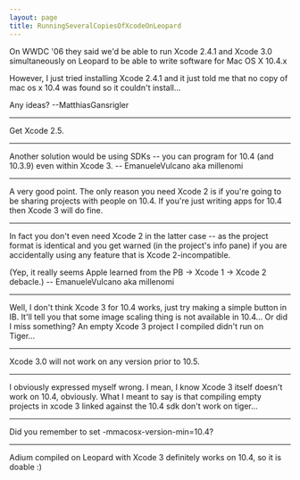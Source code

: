 ```yaml
---
layout: page
title: RunningSeveralCopiesOfXcodeOnLeopard
---
```


On WWDC '06 they said we'd be able to run Xcode 2.4.1 and Xcode 3.0 simultaneously on Leopard to be able to write software for Mac OS X 10.4.x

However, I just tried installing Xcode 2.4.1 and it just told me that no copy of mac os x 10.4 was found so it couldn't install...

Any ideas?
--MatthiasGansrigler

----

Get Xcode 2.5.

----

Another solution would be using SDKs -- you can program for 10.4 (and 10.3.9) even within Xcode 3. -- EmanueleVulcano aka millenomi

----
A very good point. The only reason you need Xcode 2 is if you're going to be sharing projects with people on 10.4. If you're just writing apps for 10.4 then Xcode 3 will do fine.

----

In fact you don't even need Xcode 2 in the latter case -- as the project format is identical and you get warned (in the project's info pane) if you are accidentally using any feature that is Xcode 2-incompatible.

(Yep, it really seems Apple learned from the PB -> Xcode 1 -> Xcode 2 debacle.) -- EmanueleVulcano aka millenomi

----
Well, I don't think Xcode 3 for 10.4 works, just try making a simple button in IB. It'll tell you that some image scaling thing is not available in 10.4... Or did I miss something?
An empty Xcode 3 project I compiled didn't run on Tiger...

----

Xcode 3.0 will not work on any version prior to 10.5.

----

I obviously expressed myself wrong. I mean, I know Xcode 3 itself doesn't work on 10.4, obviously. What I meant to say is that compiling empty projects in xcode 3 linked against the 10.4 sdk don't work on tiger...

----

Did you remember to set     -mmacosx-version-min=10.4?

----

Adium compiled on Leopard with Xcode 3 definitely works on 10.4, so it is doable :)


